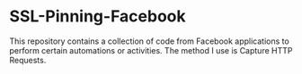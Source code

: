 # SSL-Pinning-Facebook
This repository contains a collection of code from Facebook applications to perform certain automations or activities. The method I use is Capture HTTP Requests.
